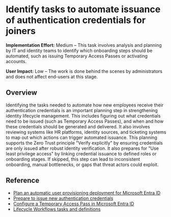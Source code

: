 #  Identify tasks to automate issuance of authentication credentials for joiners

**Implementation Effort:** Medium – This task involves analysis and planning by IT and identity teams to identify which onboarding steps should be automated, such as issuing Temporary Access Passes or activating accounts.

**User Impact:** Low – The work is done behind the scenes by administrators and does not affect end-users at this stage.

## Overview

Identifying the tasks needed to automate how new employees receive their authentication credentials is an important planning step in strengthening identity lifecycle management. This includes figuring out what credentials need to be issued (such as Temporary Access Passes), and when and how these credentials should be generated and delivered. It also involves reviewing systems like HR platforms, identity sources, and ticketing systems to map out which actions can trigger automated issuance. This planning supports the Zero Trust principle "Verify explicitly" by ensuring credentials are only issued after robust identity verification. It also prepares for "Use least privilege access" by linking credential issuance to defined roles or onboarding stages. If skipped, this step can lead to inconsistent onboarding, manual bottlenecks, or gaps that threat actors could exploit.

## Reference

* [Plan an automatic user provisioning deployment for Microsoft Entra ID](https://learn.microsoft.com/entra/identity/app-provisioning/plan-auto-user-provisioning)
* [Prepare to issue new authentication credentials](https://learn.microsoft.com/entra/identity/app-provisioning/plan-sap-user-source-and-target#prepare-to-issue-new-authentication-credentials)
* [Configure a Temporary Access Pass in Microsoft Entra ID](https://learn.microsoft.com/entra/identity/authentication/howto-authentication-temporary-access-pass)
* [Lifecycle Workflows tasks and definitions](https://learn.microsoft.com/entra/id-governance/lifecycle-workflow-tasks)

